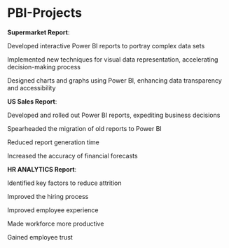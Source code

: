 # PBI-Projects
**Supermarket Report**:

Developed interactive Power BI reports to portray complex data sets

Implemented new techniques for visual data representation, accelerating decision-making process

Designed charts and graphs using Power BI, enhancing data transparency and accessibility


**US Sales Report**:

Developed and rolled out Power BI reports, expediting business decisions

Spearheaded the migration of old reports to Power BI

Reduced report generation time 

Increased the accuracy of financial forecasts

**HR ANALYTICS Report**:

Identified key factors to reduce attrition

Improved the hiring process

Improved employee experience

Made workforce more productive

Gained employee trust
